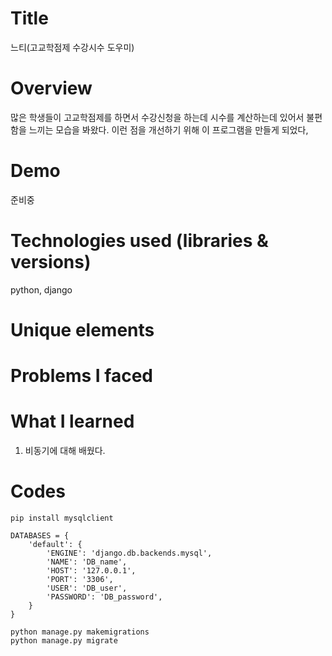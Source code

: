 # Title
느티(고교학점제 수강시수 도우미)

# Overview
많은 학생들이 고교학점제를 하면서 수강신청을 하는데 시수를 계산하는데 있어서 불편함을 느끼는 모습을 봐왔다.
이런 점을 개선하기 위해 이 프로그램을 만들게 되었다,

# Demo
준비중

# Technologies used (libraries & versions)
python, django

# Unique elements


# Problems I faced


# What I learned
1. 비동기에 대해 배웠다.


# Codes
    pip install mysqlclient
    
    DATABASES = {
        'default': {
            'ENGINE': 'django.db.backends.mysql',
            'NAME': 'DB_name',
            'HOST': '127.0.0.1',
            'PORT': '3306',
            'USER': 'DB_user',
            'PASSWORD': 'DB_password',
        }
    }
    
    python manage.py makemigrations 
    python manage.py migrate
